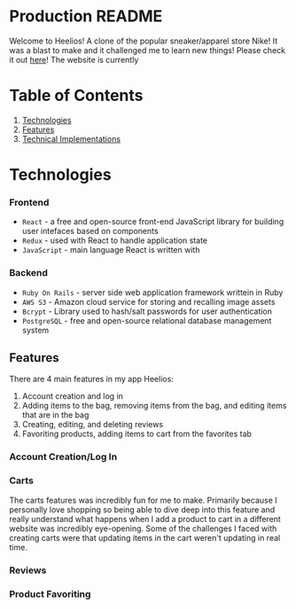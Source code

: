 # Production README

Welcome to Heelios! A clone of the popular sneaker/apparel store Nike! It was a blast to make and it challenged me to learn new things! Please check it out [here](https://heelios.herokuapp.com/)! The website is currently

# Table of Contents
1. [Technologies](#technologies)
2. [Features](#features)
3. [Technical Implementations]()

# Technologies

### Frontend
+ ```React``` - a free and open-source front-end JavaScript library for building user intefaces based on components
+ ```Redux``` - used with React to handle application state
+ ```JavaScript``` - main language React is written with
### Backend
+ ```Ruby On Rails``` - server side web application framework writtein in Ruby
+ ```AWS S3``` - Amazon cloud service for storing and recalling image assets
+ ```Bcrypt``` - Library used to hash/salt passwords for user authentication
+ ```PostgreSQL``` - free and open-source relational database management system

## Features
There are 4 main features in my app Heelios:
1. Account creation and log in
2. Adding items to the bag, removing items from the bag, and editing items that are in the bag
3. Creating, editing, and deleting reviews
4. Favoriting products, adding items to cart from the favorites tab

### Account Creation/Log In

### Carts
The carts features was incredibly fun for me to make. Primarily because I personally love shopping so being able to dive deep into this feature and really understand what happens when I add a product to cart in a different website was incredibly eye-opening. Some of the challenges I faced with creating carts were that updating items in the cart weren't updating in real time. 

### Reviews

### Product Favoriting
